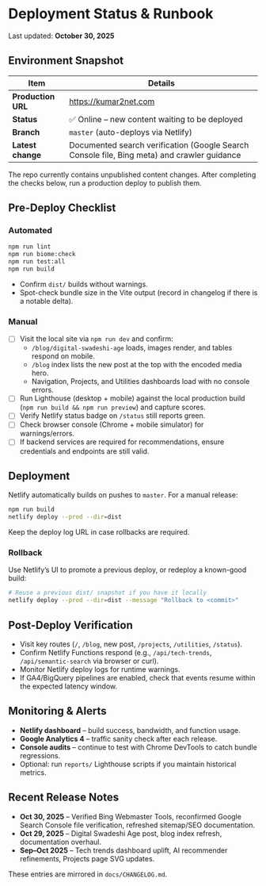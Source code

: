 # Deployment Status & Runbook

Last updated: **October 30, 2025**

## Environment Snapshot

| Item | Details |
|------|---------|
| **Production URL** | https://kumar2net.com |
| **Status** | ✅ Online – new content waiting to be deployed |
| **Branch** | `master` (auto-deploys via Netlify) |
| **Latest change** | Documented search verification (Google Search Console file, Bing meta) and crawler guidance |

The repo currently contains unpublished content changes. After completing the checks below, run a production deploy to publish them.

## Pre-Deploy Checklist

### Automated

```bash
npm run lint
npm run biome:check
npm run test:all
npm run build
```

- Confirm `dist/` builds without warnings.
- Spot-check bundle size in the Vite output (record in changelog if there is a notable delta).

### Manual

- [ ] Visit the local site via `npm run dev` and confirm:
  - `/blog/digital-swadeshi-age` loads, images render, and tables respond on mobile.
  - `/blog` index lists the new post at the top with the encoded media hero.
  - Navigation, Projects, and Utilities dashboards load with no console errors.
- [ ] Run Lighthouse (desktop + mobile) against the local production build (`npm run build && npm run preview`) and capture scores.
- [ ] Verify Netlify status badge on `/status` still reports green.
- [ ] Check browser console (Chrome + mobile simulator) for warnings/errors.
- [ ] If backend services are required for recommendations, ensure credentials and endpoints are still valid.

## Deployment

Netlify automatically builds on pushes to `master`. For a manual release:

```bash
npm run build
netlify deploy --prod --dir=dist
```

Keep the deploy log URL in case rollbacks are required.

### Rollback

Use Netlify’s UI to promote a previous deploy, or redeploy a known-good build:

```bash
# Reuse a previous dist/ snapshot if you have it locally
netlify deploy --prod --dir=dist --message "Rollback to <commit>"
```

## Post-Deploy Verification

- Visit key routes (`/`, `/blog`, new post, `/projects`, `/utilities`, `/status`).
- Confirm Netlify Functions respond (e.g., `/api/tech-trends`, `/api/semantic-search` via browser or curl).
- Monitor Netlify deploy logs for runtime warnings.
- If GA4/BigQuery pipelines are enabled, check that events resume within the expected latency window.

## Monitoring & Alerts

- **Netlify dashboard** – build success, bandwidth, and function usage.
- **Google Analytics 4** – traffic sanity check after each release.
- **Console audits** – continue to test with Chrome DevTools to catch bundle regressions.
- Optional: run `reports/` Lighthouse scripts if you maintain historical metrics.

## Recent Release Notes

- **Oct 30, 2025** – Verified Bing Webmaster Tools, reconfirmed Google Search Console file verification, refreshed sitemap/SEO documentation.
- **Oct 29, 2025** – Digital Swadeshi Age post, blog index refresh, documentation overhaul.
- **Sep–Oct 2025** – Tech trends dashboard uplift, AI recommender refinements, Projects page SVG updates.

These entries are mirrored in `docs/CHANGELOG.md`.
